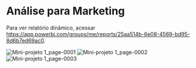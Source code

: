 # Análise para Marketing

Para ver relatório dinâmico, acessar https://app.powerbi.com/groups/me/reports/25aa514b-6e08-4569-bd95-8d6b7ed69ac0.

![Mini-projeto 1_page-0001](https://github.com/fossegui/Data-Analysis/assets/98422036/8f7c0eeb-007e-4877-9dc8-0b24ac3a9a74)
![Mini-projeto 1_page-0002](https://github.com/fossegui/Data-Analysis/assets/98422036/388e47bc-3437-485e-8c71-e076bf745b44)
![Mini-projeto 1_page-0003](https://github.com/fossegui/Data-Analysis/assets/98422036/b04ab986-bab1-469f-9b76-77a4b617abf2)


